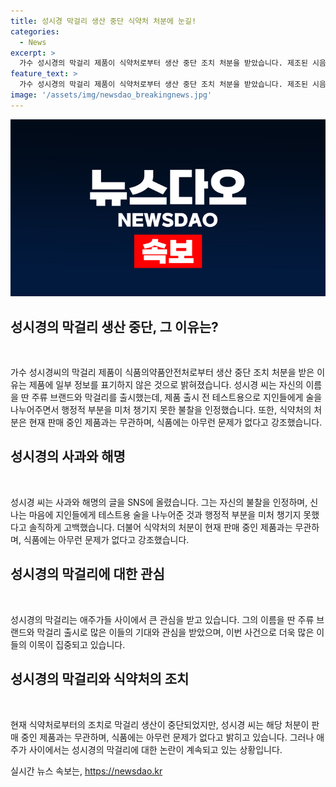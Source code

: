 ```yaml
---
title: 성시경 막걸리 생산 중단 식약처 처분에 눈길!
categories:
  - News
excerpt: >
  가수 성시경의 막걸리 제품이 식약처로부터 생산 중단 조치 처분을 받았습니다. 제조된 시음용 제품에 일부 정보를 표기하지 않아 적발되었고, 성시경은 사과와 해명의 글을 SNS에 올렸습니다. 그는 테스트용 술을 나누어주면서 행정적 부분을 미처 챙기지 못한 점을 인정했지만, 식품에는 문제가 없다고 강조했습니다. 현재 판매 중인 제품과는 무관한 처분이라고 밝혔습니다.
feature_text: >
  가수 성시경의 막걸리 제품이 식약처로부터 생산 중단 조치 처분을 받았습니다. 제조된 시음용 제품에 일부 정보를 표기하지 않아 적발되었고, 성시경은 사과와 해명의 글을 SNS에 올렸습니다. 그는 테스트용 술을 나누어주면서 행정적 부분을 미처 챙기지 못한 점을 인정했지만, 식품에는 문제가 없다고 강조했습니다. 현재 판매 중인 제품과는 무관한 처분이라고 밝혔습니다.
image: '/assets/img/newsdao_breakingnews.jpg'
---
```


<p><img src="/assets/img/newsdao_breakingnews.jpg" alt="firstkoreanews 속보" /></p>

<h2 data-ke-size="size26">성시경의 막걸리 생산 중단, 그 이유는?</h2>

<p data-ke-size="size16">&nbsp;</p>

<p>가수 성시경씨의 막걸리 제품이 식품의약품안전처로부터 생산 중단 조치 처분을 받은 이유는 제품에 일부 정보를 표기하지 않은 것으로 밝혀졌습니다. 성시경 씨는 자신의 이름을 딴 주류 브랜드와 막걸리를 출시했는데, 제품 출시 전 테스트용으로 지인들에게 술을 나누어주면서 행정적 부분을 미처 챙기지 못한 불찰을 인정했습니다. 또한, 식약처의 처분은 현재 판매 중인 제품과는 무관하며, 식품에는 아무런 문제가 없다고 강조했습니다.</p></p>

<h2 data-ke-size="size26">성시경의 사과와 해명</h2>

<p data-ke-size="size16">&nbsp;</p>

<p>성시경 씨는 사과와 해명의 글을 SNS에 올렸습니다. 그는 자신의 불찰을 인정하며, 신나는 마음에 지인들에게 테스트용 술을 나누어준 것과 행정적 부분을 미처 챙기지 못했다고 솔직하게 고백했습니다. 더불어 식약처의 처분이 현재 판매 중인 제품과는 무관하며, 식품에는 아무런 문제가 없다고 강조했습니다.</p>

<h2 data-ke-size="size26">성시경의 막걸리에 대한 관심</h2>

<p data-ke-size="size16">&nbsp;</p>

<p>성시경의 막걸리는 애주가들 사이에서 큰 관심을 받고 있습니다. 그의 이름을 딴 주류 브랜드와 막걸리 출시로 많은 이들의 기대와 관심을 받았으며, 이번 사건으로 더욱 많은 이들의 이목이 집중되고 있습니다.</p>

<h2 data-ke-size="size26">성시경의 막걸리와 식약처의 조치</h2>

<p data-ke-size="size16">&nbsp;</p>

<p>현재 식약처로부터의 조치로 막걸리 생산이 중단되었지만, 성시경 씨는 해당 처분이 판매 중인 제품과는 무관하며, 식품에는 아무런 문제가 없다고 밝히고 있습니다. 그러나 애주가 사이에서는 성시경의 막걸리에 대한 논란이 계속되고 있는 상황입니다.</p>
실시간 뉴스 속보는, <a href="https://newsdao.kr" rel="dofollow">https://newsdao.kr</a>


